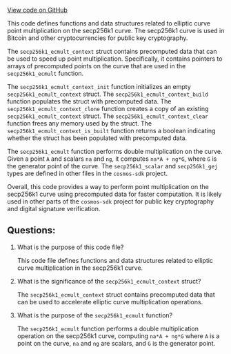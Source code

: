 [View code on GitHub](https://github.com/cosmos/cosmos-sdk/blob/main/crypto/keys/secp256k1/internal/secp256k1/libsecp256k1/src/ecmult.h)

This code defines functions and data structures related to elliptic curve point multiplication on the secp256k1 curve. The secp256k1 curve is used in Bitcoin and other cryptocurrencies for public key cryptography. 

The `secp256k1_ecmult_context` struct contains precomputed data that can be used to speed up point multiplication. Specifically, it contains pointers to arrays of precomputed points on the curve that are used in the `secp256k1_ecmult` function. 

The `secp256k1_ecmult_context_init` function initializes an empty `secp256k1_ecmult_context` struct. The `secp256k1_ecmult_context_build` function populates the struct with precomputed data. The `secp256k1_ecmult_context_clone` function creates a copy of an existing `secp256k1_ecmult_context` struct. The `secp256k1_ecmult_context_clear` function frees any memory used by the struct. The `secp256k1_ecmult_context_is_built` function returns a boolean indicating whether the struct has been populated with precomputed data. 

The `secp256k1_ecmult` function performs double multiplication on the curve. Given a point `A` and scalars `na` and `ng`, it computes `na*A + ng*G`, where `G` is the generator point of the curve. The `secp256k1_scalar` and `secp256k1_gej` types are defined in other files in the `cosmos-sdk` project. 

Overall, this code provides a way to perform point multiplication on the secp256k1 curve using precomputed data for faster computation. It is likely used in other parts of the `cosmos-sdk` project for public key cryptography and digital signature verification.
## Questions: 
 1. What is the purpose of this code file?
    
    This code file defines functions and data structures related to elliptic curve multiplication in the secp256k1 curve.

2. What is the significance of the `secp256k1_ecmult_context` struct?

    The `secp256k1_ecmult_context` struct contains precomputed data that can be used to accelerate elliptic curve multiplication operations.

3. What is the purpose of the `secp256k1_ecmult` function?

    The `secp256k1_ecmult` function performs a double multiplication operation on the secp256k1 curve, computing `na*A + ng*G` where `A` is a point on the curve, `na` and `ng` are scalars, and `G` is the generator point.